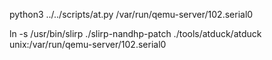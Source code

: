 python3 ../../scripts/at.py /var/run/qemu-server/102.serial0

ln -s /usr/bin/slirp ./slirp-nandhp-patch
./tools/atduck/atduck unix:/var/run/qemu-server/102.serial0
